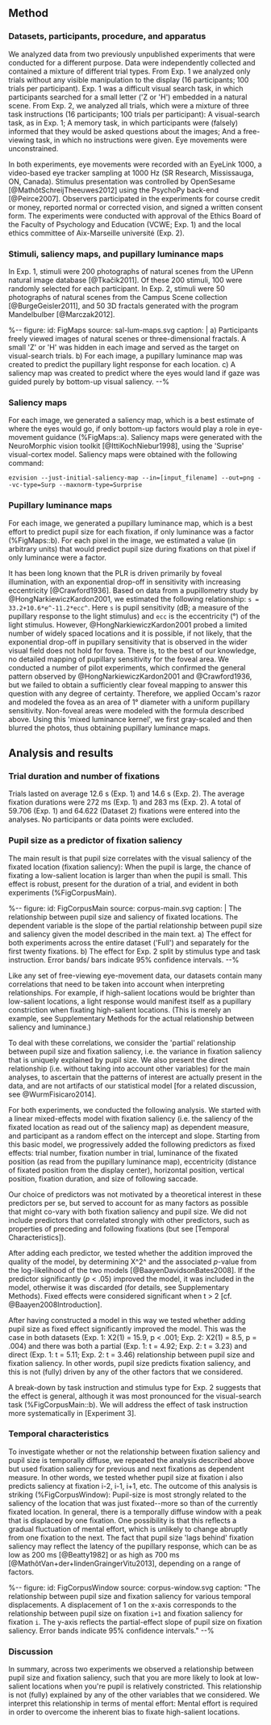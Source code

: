 ## Method

### Datasets, participants, procedure, and apparatus

We analyzed data from two previously unpublished experiments that were conducted for a different purpose. Data were independently collected and contained a mixture of different trial types. From Exp. 1 we analyzed only trials without any visible manipulation to the display (16 participants; 100 trials per participant). Exp. 1 was a difficult visual search task, in which participants searched for a small letter ('Z or 'H') embedded in a natural scene. From Exp. 2, we analyzed all trials, which were a mixture of three task instructions (16 participants; 100 trials per participant): A visual-search task, as in Exp. 1; A memory task, in which participants were (falsely) informed that they would be asked questions about the images; And a free-viewing task, in which no instructions were given. Eye movements were unconstrained.

In both experiments, eye movements were recorded with an EyeLink 1000, a video-based eye tracker sampling at 1000 Hz (SR Research, Mississauga, ON, Canada). Stimulus presentation was controlled by OpenSesame [@MathôtSchreijTheeuwes2012] using the PsychoPy back-end [@Peirce2007]. Observers participated in the experiments for course credit or money, reported normal or corrected vision, and signed a written consent form. The experiments were conducted with approval of the Ethics Board of the Faculty of Psychology and Education (VCWE; Exp. 1) and the local ethics committee of Aix-Marseille université (Exp. 2).

### Stimuli, saliency maps, and pupillary luminance maps

In Exp. 1, stimuli were 200 photographs of natural scenes from the UPenn natural image database [@Tkačik2011]. Of these 200 stimuli, 100 were randomly selected for each participant. In Exp. 2, stimuli were 50 photographs of natural scenes from the Campus Scene collection [@BurgeGeisler2011], and 50 3D fractals generated with the program Mandelbulber [@Marczak2012].

%--
figure:
 id: FigMaps
 source: sal-lum-maps.svg
 caption: |
  a) Participants freely viewed images of natural scenes or three-dimensional fractals. A small 'Z' or 'H' was hidden in each image and served as the target on visual-search trials. b) For each image, a pupillary luminance map was created to predict the pupillary light response for each location. c) A saliency map was created to predict where the eyes would land if gaze was guided purely by bottom-up visual saliency.
--%

### Saliency maps

For each image, we generated a saliency map, which is a best estimate of where the eyes would go, if only bottom-up factors would play a role in eye-movement guidance (%FigMaps::a). Saliency maps were generated with the NeuroMorphic vision toolkit [@IttiKochNiebur1998], using the 'Suprise' visual-cortex model. Saliency maps were obtained with the following command:

	ezvision --just-initial-saliency-map --in=[input_filename] --out=png --vc-type=Surp --maxnorm-type=Surprise

### Pupillary luminance maps

For each image, we generated a pupillary luminance map, which is a best effort to predict pupil size for each fixation, if only luminance was a factor (%FigMaps::b). For each pixel in the image, we estimated a value (in arbitrary units) that would predict pupil size during fixations on that pixel if only luminance were a factor.

It has been long known that the PLR is driven primarily by foveal illumination, with an exponential drop-off in sensitivity with increasing eccentricity [@Crawford1936]. Based on data from a pupillometry study by @HongNarkiewiczKardon2001, we estimated the following relationship: `s = 33.2+10.6*e^-11.2*ecc^`. Here `s` is pupil sensitivity (dB; a measure of the pupillary response to the light stimulus) and `ecc` is the eccentricity (°) of the light stimulus. However, @HongNarkiewiczKardon2001 probed a limited number of widely spaced locations and it is possible, if not likely, that the exponential drop-off in pupillary sensitivity that is observed in the wider visual field does not hold for fovea. There is, to the best of our knowledge, no detailed mapping of pupillary sensitivity for the foveal area. We conducted a number of pilot experiments, which confirmed the general pattern observed by @HongNarkiewiczKardon2001 and @Crawford1936, but we failed to obtain a sufficiently clear foveal mapping to answer this question with any degree of certainty. Therefore, we applied Occam's razor and modeled the fovea as an area of 1° diameter with a uniform pupillary sensitivity. Non-foveal areas were modeled with the formula described above. Using this 'mixed luminance kernel', we first gray-scaled and then blurred the photos, thus obtaining pupillary luminance maps.

## Analysis and results

### Trial duration and number of fixations

Trials lasted on average 12.6 s (Exp. 1) and 14.6 s (Exp. 2). The average fixation durations were 272 ms (Exp. 1) and 283 ms (Exp. 2). A total of 59.706 (Exp. 1) and 64.622 (Dataset 2) fixations were entered into the analyses. No participants or data points were excluded.

### Pupil size as a predictor of fixation saliency

The main result is that pupil size correlates with the visual saliency of the fixated location (fixation saliency): When the pupil is large, the chance of fixating a low-salient location is larger than when the pupil is small. This effect is robust, present for the duration of a trial, and evident in both experiments (%FigCorpusMain).

%--
figure:
 id: FigCorpusMain
 source: corpus-main.svg
 caption: |
  The relationship between pupil size and saliency of fixated locations. The dependent variable is the slope of the partial relationship between pupil size and saliency given the model described in the main text. a) The effect for both experiments across the entire dataset ('Full') and separately for the first twenty fixations. b) The effect for Exp. 2 split by stimulus type and task instruction. Error bands/ bars indicate 95% confidence intervals.
--%

Like any set of free-viewing eye-movement data, our datasets contain many correlations that need to be taken into account when interpreting relationships. For example, if high-salient locations would be brighter than low-salient locations, a light response would manifest itself as a pupillary constriction when fixating high-salient locations. (This is merely an example, see Supplementary Methods for the actual relationship between saliency and luminance.)

To deal with these correlations, we consider the 'partial' relationship between pupil size and fixation saliency, i.e. the variance in fixation saliency that is uniquely explained by pupil size. We also present the direct relationship (i.e. without taking into account other variables) for the main analyses, to ascertain that the patterns of interest are actually present in the data, and are not artifacts of our statistical model [for a related discussion, see @WurmFisicaro2014].

For both experiments, we conducted the following analysis. We started with a linear mixed-effects model with fixation saliency (i.e. the saliency of the fixated location as read out of the saliency map) as dependent measure, and participant as a random effect on the intercept and slope. Starting from this basic model, we progressively added the following predictors as fixed effects: trial number, fixation number in trial, luminance of the fixated position (as read from the pupillary luminance map), eccentricity (distance of fixated position from the display center), horizontal position, vertical position, fixation duration, and size of following saccade.

Our choice of predictors was not motivated by a theoretical interest in these predictors per se, but served to account for as many factors as possible that might co-vary with both fixation saliency and pupil size. We did not include predictors that correlated strongly with other predictors, such as properties of preceding and following fixations (but see [Temporal Characteristics]).

After adding each predictor, we tested whether the addition improved the quality of the model, by determining X^2^ and the associated *p*-value from the log-likelihood of the two models [@BaayenDavidsonBates2008]. If the predictor significantly (*p* < .05) improved the model, it was included in the model, otherwise it was discarded (for details, see Supplementary Methods). Fixed effects were considered significant when t > 2 [cf. @Baayen2008Introduction].

After having constructed a model in this way we tested whether adding pupil size as fixed effect significantly improved the model. This was the case in both datasets (Exp. 1: X2(1) = 15.9, p < .001; Exp. 2: X2(1) = 8.5, p = .004) and there was both a partial (Exp. 1: t = 4.92; Exp. 2: t = 3.23) and direct (Exp. 1: t = 5.11; Exp. 2: t = 3.46) relationship between pupil size and fixation saliency. In other words, pupil size predicts fixation saliency, and this is not (fully) driven by any of the other factors that we considered.

A break-down by task instruction and stimulus type for Exp. 2 suggests that the effect is general, although it was most pronounced for the visual-search task (%FigCorpusMain::b). We will address the effect of task instruction more systematically in [Experiment 3].

### Temporal characteristics

To investigate whether or not the relationship between fixation saliency and pupil size is temporally diffuse, we repeated the analysis described above but used fixation saliency for previous and next fixations as dependent measure. In other words, we tested whether pupil size at fixation i also predicts saliency at fixation i-2, i-1, i+1, etc. The outcome of this analysis is striking (%FigCorpusWindow): Pupil-size is most strongly related to the saliency of the location that was just fixated--more so than of the currently fixated location. In general, there is a temporally diffuse window with a peak that is displaced by one fixation. One possibility is that this reflects a gradual fluctuation of mental effort, which is unlikely to change abruptly from one fixation to the next. The fact that pupil size 'lags behind' fixation saliency may reflect the latency of the pupillary response, which can be as low as 200 ms [@Beatty1982] or as high as 700 ms [@MathôtVan+der+lindenGraingerVitu2013], depending on a range of factors.

%--
figure:
 id: FigCorpusWindow
 source: corpus-window.svg
 caption: "The relationship between pupil size and fixation saliency for various temporal displacements. A displacement of 1 on the x-axis corresponds to the relationship between pupil size on fixation `i+1` and fixation saliency for fixation `i`. The y-axis reflects the partial-effect slope of pupil size on fixation saliency. Error bands indicate 95% confidence intervals."
--%

### Discussion

In summary, across two experiments we observed a relationship between pupil size and fixation saliency, such that you are more likely to look at low-salient locations when you're pupil is relatively constricted. This relationship is not (fully) explained by any of the other variables that we considered. We interpret this relationship in terms of mental effort: Mental effort is required in order to overcome the inherent bias to fixate high-salient locations.

